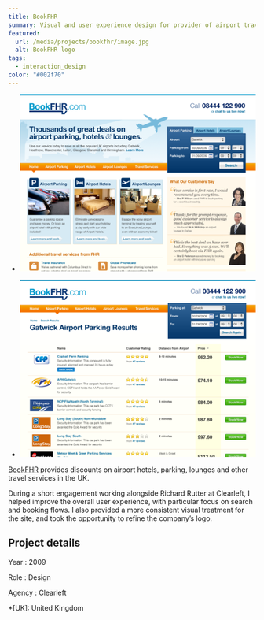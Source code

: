 ```yaml
---
title: BookFHR
summary: Visual and user experience design for provider of airport travel services.
featured:
  url: /media/projects/bookfhr/image.jpg
  alt: BookFHR logo
tags:
  - interaction_design
color: "#002f70"
---
```


- ![Home page.](/media/projects/bookfhr/homepage.png#screenshot)

- ![Parking search results page.](/media/projects/bookfhr/parking.png#screenshot)

[BookFHR][1] provides discounts on airport hotels, parking, lounges and other travel services in the UK.

During a short engagement working alongside Richard Rutter at Clearleft, I helped improve the overall user experience, with particular focus on search and booking flows. I also provided a more consistent visual treatment for the site, and took the opportunity to refine the company’s logo.

## Project details

Year
: 2009

Role
: Design

Agency
: Clearleft

[1]: https://www.bookfhr.com

*[UK]: United Kingdom
